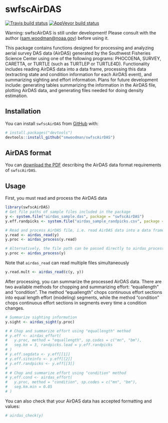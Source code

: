 
<!-- README.md is generated from README.Rmd. Please edit that file -->

# swfscAirDAS

<!-- badges: start -->

[![Travis build
status](https://travis-ci.com/smwoodman/swfscAirDAS.svg?branch=master)](https://travis-ci.com/smwoodman/swfscAirDAS)
[![AppVeyor build
status](https://ci.appveyor.com/api/projects/status/github/smwoodman/swfscAirDAS?branch=master&svg=true)](https://ci.appveyor.com/project/smwoodman/swfscAirDAS)
<!-- badges: end -->

Warning: swfscAirDAS is still under development\! Please consult with
the author (<sam.woodman@noaa.gov>) before using it.

This package contains functions designed for processing and analyzing
aerial survey DAS data (AirDAS) generated by the Southwest Fisheries
Science Center using one of the following programs: PHOCOENA, SURVEY,
CARETTA, or TURTLE (such as TURTLEP or TURTLE4D). Functionality includes
reading AirDAS data into a data frame, processing this data (extracting
state and condition information for each AirDAS event), and summarizing
sighting and effort information. Plans for future development include:
generating tables summarizing the information in the AirDAS file,
plotting AirDAS data, and generating files needed for doing density
estimation.

## Installation

You can install `swfscAirDAS` from [GitHub](https://github.com) with:

``` r
# install.packages("devtools")
devtools::install_github("smwoodman/swfscAirDAS")
```

## AirDAS format

You can [download the
PDF](https://github.com/smwoodman/swfscAirDAS/blob/master/inst/AirDAS_Format.pdf)
describing the AirDAS data format requirements of `swfscAirDAS`.

## Usage

First, you must read and process the AirDAS data

``` r
library(swfscAirDAS)
# Get file paths of sample files included in the package
y <- system.file("airdas_sample.das", package = "swfscAirDAS")
y.eff.randpicks <- system.file("airdas_sample_randpicks.csv", package = "swfscAirDAS")

# Read and process AirDAS file, i.e. read AirDAS data into a data frame and add info columns
y.read <- airdas_read(y)
y.proc <- airdas_process(y.read)

# Alternatively, the file path can be passed directly to airdas_process
y.proc <- airdas_process(y)
```

Note that `airdas_read` can read multiple files simultaneously

``` r
y.read.mult <- airdas_read(c(y, y))
```

After processing, you can summarize the processed AirDAS data. There are
two available methods for chopping and summarizing effort: “equallength”
and “condition”. The method “equallength” chops continuous effort
sections into equal length effort (modeling) segments, while the method
“condition” chops continuous effort sections in segments every time a
condition changes.

``` r
# Summarize sighting information
y.sight <- airdas_sight(y.proc)

# # Chop and summarize effort using "equallength" method
# y.eff <- airdas_effort(
#   y.proc, method = "equallength", sp.codes = c("mn", "bm"), 
#   seg.km = 3, randpicks.load = y.eff.randpicks
# )
# y.eff.segdata <- y.eff[[1]]
# y.eff.siteinfo <- y.eff[[2]]
# y.eff.randpicks <- y.eff[[3]]
# 
# # Chop and summarize effort using "condition" method
# y.eff.cond <- airdas_effort(
#   y.proc, method = "condition", sp.codes = c("mn", "bm"), 
#   seg.km.min = 0.05
# )
```

You can also check that your AirDAS data has accepted formatting and
values:

``` r
# airdas_check(y)
```
